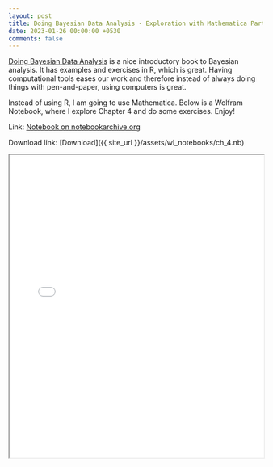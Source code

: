```yaml
---
layout: post
title: Doing Bayesian Data Analysis - Exploration with Mathematica Part 1
date: 2023-01-26 00:00:00 +0530
comments: false
---
```

[Doing Bayesian Data Analysis](https://www.oreilly.com/library/view/doing-bayesian-data/9780124058880/ "The Dog Book") is a nice introductory book to Bayesian analysis. It has examples and exercises in R, which is great. Having computational tools eases our work and therefore instead of always doing things with pen-and-paper, using computers is great.

Instead of using R, I am going to use Mathematica. Below is a Wolfram Notebook, where I explore Chapter 4 and do some exercises. Enjoy!

Link: [Notebook on notebookarchive.org](https://notebookarchive.org/basic-statistics-exploration-from-doing-bayesian-data-analysis--2023-01-8u3op2k/)

Download link: [Download]({{ site_url }}/assets/wl_notebooks/ch_4.nb)

<iframe src="{% post_url 2023-01-26-wl-notebook-dog-book-part-one-notebook-exclude %}" width="100%" height="600"></iframe>
